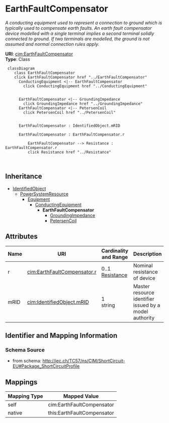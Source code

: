 # EarthFaultCompensator


_A conducting equipment used to represent a connection to ground which is typically used to compensate earth faults.   An earth fault compensator device modelled with a single terminal implies a second terminal solidly connected to ground.  If two terminals are modelled, the ground is not assumed and normal connection rules apply._





**URI**: [cim:EarthFaultCompensator](http://iec.ch/TC57/CIM100#EarthFaultCompensator)<br />
**Type**: Class




```mermaid
 classDiagram
    class EarthFaultCompensator
    click EarthFaultCompensator href "../EarthFaultCompensator"
      ConductingEquipment <|-- EarthFaultCompensator
        click ConductingEquipment href "../ConductingEquipment"
      

      EarthFaultCompensator <|-- GroundingImpedance
        click GroundingImpedance href "../GroundingImpedance"
      EarthFaultCompensator <|-- PetersenCoil
        click PetersenCoil href "../PetersenCoil"
      
      
      EarthFaultCompensator : IdentifiedObject.mRID
        
      EarthFaultCompensator : EarthFaultCompensator.r
        
          EarthFaultCompensator --> Resistance : EarthFaultCompensator.r
          click Resistance href "../Resistance"
        
      
```





## Inheritance
* [IdentifiedObject](IdentifiedObject.md)
    * [PowerSystemResource](PowerSystemResource.md)
        * [Equipment](Equipment.md)
            * [ConductingEquipment](ConductingEquipment.md)
                * **EarthFaultCompensator**
                    * [GroundingImpedance](GroundingImpedance.md)
                    * [PetersenCoil](PetersenCoil.md)



## Attributes


| Name | URI | Cardinality and Range | Description | Inheritance |
| ---  | --- | --- | --- | --- |
| r | [cim:EarthFaultCompensator.r](http://iec.ch/TC57/CIM100#EarthFaultCompensator.r) | 0..1 <br />  [Resistance](Resistance.md)  | Nominal resistance of device | direct |
| mRID | [cim:IdentifiedObject.mRID](http://iec.ch/TC57/CIM100#IdentifiedObject.mRID) | 1 <br />  string  | Master resource identifier issued by a model authority | [IdentifiedObject](IdentifiedObject.md) |









## Identifier and Mapping Information







### Schema Source


* from schema: http://iec.ch/TC57/ns/CIM/ShortCircuit-EU#Package_ShortCircuitProfile





## Mappings

| Mapping Type | Mapped Value |
| ---  | ---  |
| self | cim:EarthFaultCompensator |
| native | this:EarthFaultCompensator |





